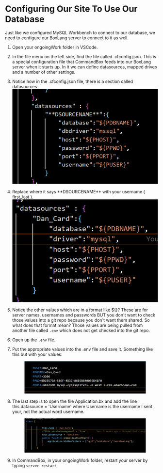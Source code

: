 # Configuring Our Site To Use Our Database

Just like we configured MySQL Workbench to connect to our database, we need to configure our BoxLang server to connect to it as well.

1. Open your ongoingWork folder in VSCode.
2. In the file menu on the left side, find the file called .cfconfig.json. This is a special configuration file that CommandBox feeds into our BoxLang server when it starts up. In it we can define datasources, mapped drives and a number of other settings.&#x20;
3. Notice how in the .cfconfig.json file, there is a section called datasources![](<../../.gitbook/assets/image (2) (1) (1) (1) (1) (1).png>)
4. Replace where it says \*\*DSOURCENAME\*\* with your username ( first\_last ). ![](<../../.gitbook/assets/image (5) (1).png>)
5. Notice the other values which are in a format like ${}? These are for server names, usernames and passwords BUT you don't want to check those values into a git repo because you don't want them shared. So what does that format mean? Those values are being pulled from another file called `.env`  which does not get checked into the git repo.&#x20;
6. Open up the `.env` file.
7.  Put the appropriate values into the .env file and save it. Something like this but with your values:&#x20;

    <figure><img src="../../.gitbook/assets/image (1) (1) (1) (1) (1) (1) (1).png" alt=""><figcaption></figcaption></figure>
8.  The last step is to open the file Application.bx and add the line this.datasource  = 'Username' where Username is the username I sent your, not the actual word username.&#x20;

    <figure><img src="../../.gitbook/assets/image (1) (1) (1) (1) (1) (1).png" alt=""><figcaption></figcaption></figure>
9. In CommandBox, in your ongoingWork folder, restart your server by typing `server restart`.
